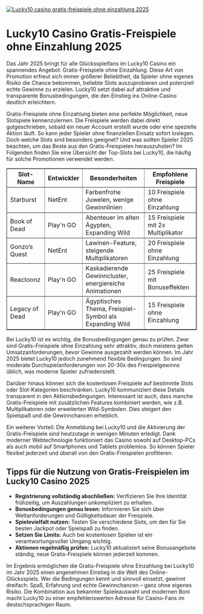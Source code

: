 [![Lucky10 casino gratis-freispiele ohne einzahlung 2025](https://123-caf.pages.dev/gitsignup.png)](https://vrmoo.ru/Bt82HjjY)

<h1>Lucky10 Casino Gratis-Freispiele ohne Einzahlung 2025</h1>  <p>Das Jahr 2025 bringt für alle Glücksspielfans im Lucky10 Casino ein spannendes Angebot: Gratis-Freispiele ohne Einzahlung. Diese Art von Promotion erfreut sich immer größerer Beliebtheit, da Spieler ohne eigenes Risiko die Chance bekommen, beliebte Slots auszuprobieren und potenziell echte Gewinne zu erzielen. Lucky10 setzt dabei auf attraktive und transparente Bonusbedingungen, die den Einstieg ins Online-Casino deutlich erleichtern.</p>  <p>Gratis-Freispiele ohne Einzahlung bieten eine perfekte Möglichkeit, neue Slotspiele kennenzulernen. Die Freispiele werden dabei direkt gutgeschrieben, sobald ein neuer Account erstellt wurde oder eine spezielle Aktion läuft. So kann jeder Spieler ohne finanziellen Einsatz sofort loslegen. Doch welche Slots sind besonders geeignet? Und was sollten Spieler 2025 beachten, um das Beste aus den Gratis-Freispielen herauszuholen? Im Folgenden finden Sie eine Übersicht der Top-Slots bei Lucky10, die häufig für solche Promotionen verwendet werden.</p>  <table border="1" cellpadding="8" cellspacing="0" style="border-collapse: collapse; width: 100%;">   <thead>     <tr>       <th>Slot-Name</th>       <th>Entwickler</th>       <th>Besonderheiten</th>       <th>Empfohlene Freispiele</th>     </tr>   </thead>   <tbody>     <tr>       <td>Starburst</td>       <td>NetEnt</td>       <td>Farbenfrohe Juwelen, wenige Gewinnlinien</td>       <td>10 Freispiele ohne Einzahlung</td>     </tr>     <tr>       <td>Book of Dead</td>       <td>Play'n GO</td>       <td>Abenteuer im alten Ägypten, Expanding Wild</td>       <td>15 Freispiele mit 2x Multiplikator</td>     </tr>     <tr>       <td>Gonzo’s Quest</td>       <td>NetEnt</td>       <td>Lawinen-Feature, steigende Multiplikatoren</td>       <td>20 Freispiele ohne Einzahlung</td>     </tr>     <tr>       <td>Reactoonz</td>       <td>Play'n GO</td>       <td>Kaskadierende Gewinncluster, energiereiche Animationen</td>       <td>25 Freispiele mit Bonuseffekten</td>     </tr>     <tr>       <td>Legacy of Dead</td>       <td>Play'n GO</td>       <td>Ägyptisches Thema, Freispiel-Symbol als Expanding Wild</td>       <td>15 Freispiele ohne Einzahlung</td>     </tr>   </tbody> </table>  <p>Bei Lucky10 ist es wichtig, die Bonusbedingungen genau zu prüfen. Zwar sind Gratis-Freispiele ohne Einzahlung sehr attraktiv, doch meistens gelten Umsatzanforderungen, bevor Gewinne ausgezahlt werden können. Im Jahr 2025 bietet Lucky10 jedoch zunehmend flexible Bedingungen. So sind moderate Durchspielanforderungen von 20-30x des Freispielgewinns üblich, was moderne Spieler zufriedenstellt.</p>  <p>Darüber hinaus können sich die kostenlosen Freispiele auf bestimmte Slots oder Slot-Kategorien beschränken. Lucky10 kommuniziert diese Details transparent in den Aktionsbedingungen. Interessant ist auch, dass manche Gratis-Freispiele mit zusätzlichen Features kombiniert werden, wie z.B. Multiplikatoren oder erweiterten Wild-Symbolen. Dies steigert den Spielspaß und die Gewinnchancen erheblich.</p>  <p>Ein weiterer Vorteil: Die Anmeldung bei Lucky10 und die Aktivierung der Gratis-Freispiele sind heutzutage in wenigen Minuten erledigt. Dank moderner Webtechnologie funktioniert das Casino sowohl auf Desktop-PCs als auch mobil auf Smartphones und Tablets problemlos. So können Spieler flexibel jederzeit und überall von den Gratis-Freispielen profitieren.</p>  <h2>Tipps für die Nutzung von Gratis-Freispielen im Lucky10 Casino 2025</h2> <ul>   <li><strong>Registrierung vollständig abschließen:</strong> Verifizieren Sie Ihre Identität frühzeitig, um Auszahlungen unkompliziert zu erhalten.</li>   <li><strong>Bonusbedingungen genau lesen:</strong> Informieren Sie sich über Wettanforderungen und Gültigkeitsdauer der Freispiele.</li>   <li><strong>Spielevielfalt nutzen:</strong> Testen Sie verschiedene Slots, um den für Sie besten Jackpot oder Spielspaß zu finden.</li>   <li><strong>Setzen Sie Limits:</strong> Auch bei kostenlosen Spielen ist ein verantwortungsvoller Umgang wichtig.</li>   <li><strong>Aktionen regelmäßig prüfen:</strong> Lucky10 aktualisiert seine Bonusangebote ständig, neue Gratis-Freispiele können jederzeit kommen.</li> </ul>  <p>Im Ergebnis ermöglichen die Gratis-Freispiele ohne Einzahlung bei Lucky10 im Jahr 2025 einen angenehmen Einstieg in die Welt des Online-Glücksspiels. Wer die Bedingungen kennt und sinnvoll einsetzt, gewinnt dreifach: Spaß, Erfahrung und echte Gewinnchancen – ganz ohne eigenes Risiko. Die Kombination aus bekannter Spieleauswahl und modernen Boni macht Lucky10 zu einer empfehlenswerten Adresse für Casino-Fans im deutschsprachigen Raum.</p>
